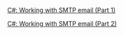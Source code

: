 <p><a href="https://social.technet.microsoft.com/wiki/contents/articles/51529.c-working-with-smtp-email-part-1.aspx">C#: Working with SMTP email (Part 1)</a></p>
<p><a href="https://social.technet.microsoft.com/wiki/contents/articles/51936.c-working-with-smtp-email-part-2.aspx">C#: Working with SMTP email (Part 2)</a></p>


